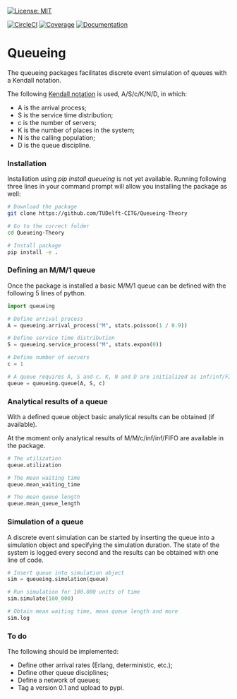 [![License: MIT](https://img.shields.io/badge/License-MIT-green.svg)](https://github.com/TUDelft-CITG/Queueing-Theory/blob/master/LICENSE)

[![CircleCI](https://circleci.com/gh/TUDelft-CITG/Queueing-Theory.svg?style=svg&circle-token=fe7b8b4d1c30d69ef17df79ebd9e81c3e4823b7e)](https://circleci.com/gh/TUDelft-CITG/Queueing-Theory)
[ ![Coverage](https://oedm.vanoord.com/proxy/circleci_no_redirect/github/TUDelft-CITG/Queueing-Theory/master/latest/f2a7d426bda80a2a2cafbc0d7ac7f5d60e06838e/tmp/artifacts/coverage.svg)](https://oedm.vanoord.com/proxy/circleci_no_redirect/github/TUDelft-CITG/Queueing-Theory/master/latest/f2a7d426bda80a2a2cafbc0d7ac7f5d60e06838e/tmp/artifacts/index.html)
[ ![Documentation](https://img.shields.io/badge/sphinx-documentation-brightgreen.svg)](https://oedm.vanoord.com/proxy/circleci_no_redirect/github/TUDelft-CITG/Queueing-Theory/master/latest/f2a7d426bda80a2a2cafbc0d7ac7f5d60e06838e/tmp/artifacts/docs/index.html)

# Queueing

The queueing packages facilitates discrete event simulation of queues with a Kendall notation.

The following [Kendall notation](https://en.wikipedia.org/wiki/Kendall's_notation) is used, A/S/c/K/N/D, in which:

- A is the arrival process;
- S is the service time distribution;
- c is the number of servers;
- K is the number of places in the system;
- N is the calling population;
- D is the queue discipline.

### Installation

Installation using *pip install queueing* is not yet available. Running following three lines in your command prompt will allow you installing the package as well:

``` bash
# Download the package
git clone https://github.com/TUDelft-CITG/Queueing-Theory

# Go to the correct folder
cd Queueing-Theory

# Install package
pip install -e .
```

### Defining an M/M/1 queue

Once the package is installed a basic M/M/1 queue can be defined with the following 5 lines of python.

``` python
import queueing

# Define arrival process
A = queueing.arrival_process("M", stats.poisson(1 / 0.9))

# Define service time distribution
S = queueing.service_process("M", stats.expon(0))

# Define number of servers
c = 1

# A queue requires A, S and c. K, N and D are initialized as inf/inf/FIFO, which can of course be overwritten.
queue = queueing.queue(A, S, c)
```

### Analytical results of a queue

With a defined queue object basic analytical results can be obtained (if available).

At the moment only analytical results of M/M/c/inf/inf/FIFO are available in the package.

``` python
# The utilization
queue.utilization

# The mean waiting time
queue.mean_waiting_time

# The mean queue length
queue.mean_queue_length
```

### Simulation of a queue

A discrete event simulation can be started by inserting the queue into a simulation object and specifying the simulation duration. The state of the system is logged every second and the results can be obtained with one line of code.

``` python
# Insert queue into simulation object
sim = queueing.simulation(queue)

# Run simulation for 100.000 units of time
sim.simulate(100_000)

# Obtain mean waiting time, mean queue length and more
sim.log
```

### To do

The following should be implemented:

- Define other arrival rates (Erlang, deterministic, etc.);
- Define other queue disciplines;
- Define a network of queues;
- Tag a version 0.1 and upload to pypi.